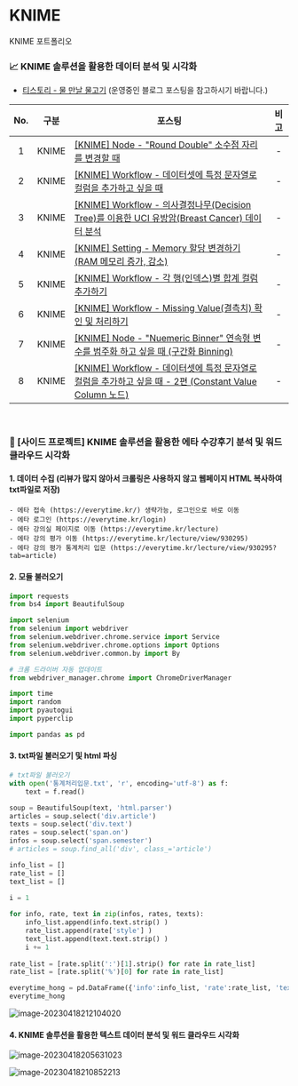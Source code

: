 # KNIME
KNIME 포트폴리오

### 📈 KNIME 솔루션을 활용한 데이터 분석 및 시각화

- <a href='https://lungfish.tistory.com/'> 티스토리 - 물 만날 물고기</a> (운영중인 블로그 포스팅을 참고하시기 바랍니다.)

| No. | 구분 | 포스팅 | 비고 |
|:---------:|:---------:|---------|:---------:|
| 1 | KNIME | <a href='https://lungfish.tistory.com/entry/KNIME%EB%82%98%EC%9E%84-Node-Round-Double-%EC%86%8C%EC%88%98%EC%A0%90-%EC%9E%90%EB%A6%AC%EB%A5%BC-%EB%B3%80%EA%B2%BD%ED%95%A0-%EB%95%8C'>[KNIME] Node - "Round Double" 소수점 자리를 변경할 때</a> |- |
| 2 | KNIME | <a href='https://lungfish.tistory.com/entry/KNIME%EB%82%98%EC%9E%84-Workflow-%EB%8D%B0%EC%9D%B4%ED%84%B0%EC%85%8B%EC%97%90-%ED%8A%B9%EC%A0%95-%EB%AC%B8%EC%9E%90%EC%97%B4%EB%A1%9C-%EC%BB%AC%EB%9F%BC%EC%9D%84-%EC%B6%94%EA%B0%80%ED%95%98%EA%B3%A0-%EC%8B%B6%EC%9D%84-%EB%95%8C'>[KNIME] Workflow - 데이터셋에 특정 문자열로 컬럼을 추가하고 싶을 때</a> |- |
| 3 | KNIME | <a href='https://lungfish.tistory.com/entry/KNIME%EB%82%98%EC%9E%84-Workflow-%EC%9D%98%EC%82%AC%EA%B2%B0%EC%A0%95%EB%82%98%EB%AC%B4Decision-Tree%EB%A5%BC-%EC%9D%B4%EC%9A%A9%ED%95%9C-UCI-%EC%9C%A0%EB%B0%A9%EC%95%94Breast-Cancer-%EB%8D%B0%EC%9D%B4%ED%84%B0-%EB%B6%84%EC%84%9D'>[KNIME] Workflow - 의사결정나무(Decision Tree)를 이용한 UCI 유방암(Breast Cancer) 데이터 분석</a> |- |
| 4 | KNIME | <a href='https://lungfish.tistory.com/entry/KNIME-Setting-Memory-%ED%95%A0%EB%8B%B9-%EB%B3%80%EA%B2%BD%ED%95%98%EA%B8%B0-RAM-%EB%A9%94%EB%AA%A8%EB%A6%AC-%EC%A6%9D%EA%B0%80-%EA%B0%90%EC%86%8C'>[KNIME] Setting - Memory 할당 변경하기 (RAM 메모리 증가, 감소)</a> |- |
| 5 | KNIME | <a href='https://lungfish.tistory.com/entry/KNIME-Workflow-%EA%B0%81-%ED%96%89%EC%9D%B8%EB%8D%B1%EC%8A%A4-%ED%95%A9%EA%B3%84%EB%A5%BC-%EA%B3%84%EC%82%B0%ED%95%98%EA%B3%A0-%EC%BB%AC%EB%9F%BC-%EC%B6%94%EA%B0%80%ED%95%98%EA%B8%B0'>[KNIME] Workflow - 각 행(인덱스)별 합계 컬럼 추가하기</a> |- |
| 6 | KNIME | <a href='https://lungfish.tistory.com/entry/KNIME-Workflow-Missing-Value%EA%B2%B0%EC%B8%A1%EC%B9%98-%ED%99%95%EC%9D%B8-%EB%B0%8F-%EC%B2%98%EB%A6%AC%ED%95%98%EA%B8%B0'>[KNIME] Workflow - Missing Value(결측치) 확인 및 처리하기</a> |- |
| 7 | KNIME | <a href='https://lungfish.tistory.com/entry/KNIME-Node-Nuemeric-Binner-%EC%97%B0%EC%86%8D%ED%98%95-%EB%B3%80%EC%88%98%EB%A5%BC-%EB%B2%94%EC%A3%BC%ED%99%94-%ED%95%98%EA%B3%A0-%EC%8B%B6%EC%9D%84-%EB%95%8C-%EA%B5%AC%EA%B0%84%ED%99%94-Binning'>[KNIME] Node - "Nuemeric Binner" 연속형 변수를 범주화 하고 싶을 때 (구간화 Binning)</a> |- |
| 8 | KNIME | <a href='https://lungfish.tistory.com/entry/KNIME-Workflow-%EB%8D%B0%EC%9D%B4%ED%84%B0%EC%85%8B%EC%97%90-%ED%8A%B9%EC%A0%95-%EB%AC%B8%EC%9E%90%EC%97%B4%EB%A1%9C-%EC%BB%AC%EB%9F%BC%EC%9D%84-%EC%B6%94%EA%B0%80%ED%95%98%EA%B3%A0-%EC%8B%B6%EC%9D%84-%EB%95%8C-2%ED%8E%B8-Constant-Value-Column-%EB%85%B8%EB%93%9C'>[KNIME] Workflow - 데이터셋에 특정 문자열로 컬럼을 추가하고 싶을 때 - 2편 (Constant Value Column 노드)</a> |- |



<br>


### 📌 [사이드 프로젝트] KNIME 솔루션을 활용한 에타 수강후기 분석 및 워드 클라우드 시각화


#### 1. 데이터 수집 (리뷰가 많지 않아서 크롤링은 사용하지 않고 웹페이지 HTML 복사하여 txt파일로 저장)

```
- 에타 접속 (https://everytime.kr/) 생략가능, 로그인으로 바로 이동
- 에타 로그인 (https://everytime.kr/login)
- 에타 강의실 페이지로 이동 (https://everytime.kr/lecture)
- 에타 강의 평가 이동 (https://everytime.kr/lecture/view/930295)
- 에타 강의 평가 통계처리 입문 (https://everytime.kr/lecture/view/930295?tab=article)
```


#### 2. 모듈 불러오기

```python
import requests
from bs4 import BeautifulSoup

import selenium
from selenium import webdriver
from selenium.webdriver.chrome.service import Service
from selenium.webdriver.chrome.options import Options
from selenium.webdriver.common.by import By 

# 크롬 드라이버 자동 업데이트
from webdriver_manager.chrome import ChromeDriverManager

import time
import random 
import pyautogui
import pyperclip

import pandas as pd
```



#### 3. txt파일 불러오기 및  html 파싱

```python
# txt파일 불러오기
with open('통계처리입문.txt', 'r', encoding='utf-8') as f:
    text = f.read()

soup = BeautifulSoup(text, 'html.parser')
articles = soup.select('div.article')
texts = soup.select('div.text')
rates = soup.select('span.on')
infos = soup.select('span.semester')
# articles = soup.find_all('div', class_='article')

info_list = []
rate_list = []
text_list = []

i = 1
 
for info, rate, text in zip(infos, rates, texts):
    info_list.append(info.text.strip() )
    rate_list.append(rate['style'] )
    text_list.append(text.text.strip() )
    i += 1 
    
rate_list = [rate.split(':')[1].strip() for rate in rate_list]
rate_list = [rate.split('%')[0] for rate in rate_list]   

everytime_hong = pd.DataFrame({'info':info_list, 'rate':rate_list, 'text':text_list})
everytime_hong
```

![image-20230418212104020](image-20230418212104020.png)



#### 4. KNIME 솔루션을 활용한 텍스트 데이터 분석 및 워드 클라우드 시각화

![image-20230418205631023](image-20230418205631023.png)

![image-20230418210852213](image-20230418210852213.png)

<br>
<br>
